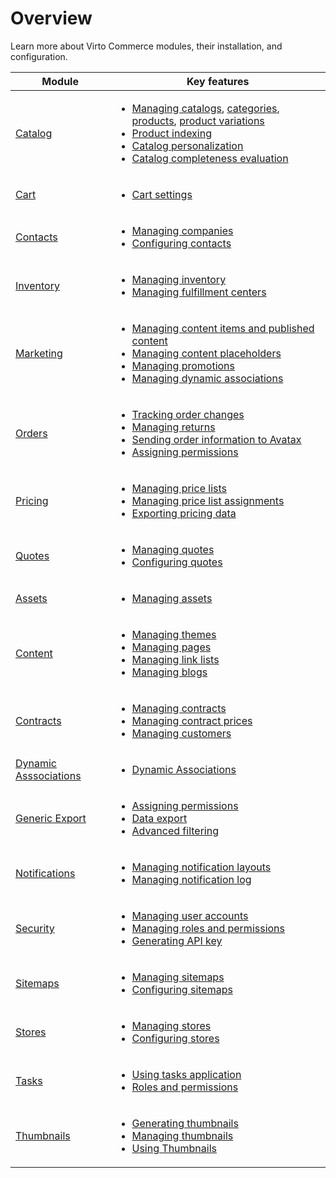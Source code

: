 # Overview

Learn more about Virto Commerce modules, their installation, and configuration.

| Module         	                        | Key features                                                                                                                                     	|
|------------------------------------------	|--------------------------------------------------------------------------------------------------------------------------------------------------	|
| [Catalog](catalog/overview.md)        	| <ul> <li>[Managing catalogs](catalog/add-new-catalog.md), [categories](catalog/managing-categories.md), [products](catalog/managing-products.md), [product variations](catalog/managing-product-variations.md)</li> <li>[Product indexing](catalog/product-indexing.md)</li> <li>[Catalog personalization](catalog-personalization/overview.md)</li> <li>[Catalog completeness evaluation](catalog-publishing/overview.md)</li> </ul>      	    |
| [Cart](cart/settings.md)                  | <ul> <li>[Cart settings](cart/settings.md)</li> </ul>                                                                                             |     
| [Contacts](contacts/overview.md)       	| <ul> <li>[Managing companies](contacts/managing-contacts.md)</li> <li>[Configuring contacts](contacts/settings.md)</li> </ul>                     |
| [Inventory](inventory/overview.md)      	| <ul> <li>[Managing inventory](inventory/managing-inventory.md)</li> <li>[Managing fulfillment centers](inventory/managing-fulfillment-centers.md)</li> </ul>  |
| [Marketing](marketing/overview.md)      	| <ul> <li>[Managing content items and published content](marketing/managing-content-items.md)</li> <li>[Managing content placeholders](marketing/managing-content-placeholders.md)</li> <li>[Managing promotions](marketing/managing-promotions.md)</li> <li>[Managing dynamic associations](marketing/managing-dynamic-associations.md)</li> </ul>            	|
| [Orders](order-management/overview.md)  	| <ul> <li>[Tracking order changes](order-management/tracking-order-changes.md)</li> <li>[Managing returns](order-management/managing-returns.md)</li> <li>[Sending order information to Avatax](order-management/sending-order-information-to-avatax.md)</li> <li>[Assigning permissions](order-management/permissions.md)</li> </ul> 	|
| [Pricing](pricing/overview.md)        	| <ul> <li>[Managing price lists](pricing/creating-new-price-list.md)</li> <li>[Managing price list assignments](pricing/adding-new-assignment.md)</li> <li>[Exporting pricing data](pricing/export-functionality.md)</li> </ul>                                	|
| [Quotes](quotes/overview.md)              | <ul> <li>[Managing quotes](quotes/manage-quotes.md)</li> <li>[Configuring quotes](quotes/settings.md)</li> </ul>  |
| [Assets](assets/overview.md)              | <ul> <li>[Managing assets](assets/managing-assets.md) </li> </ul> |
| [Content](content/overview.md)           | <ul> <li>[Managing themes](content/managing-themes.md)</li> <li>[Managing pages](content/managing-pages.md)</li> <li>[Managing link lists](content/managing-linklists.md)</li> <li>[Managing blogs](content/managing-blogs.md)</li>  </ul> |
| [Contracts](contracts/overview.md)      	| <ul> <li>[Managing contracts](contracts/creating-and-terminating-contracts.md)</li> <li>[Managing contract prices](contracts/managing-contract-prices.md)</li> <li>[Managing customers](contracts/managing-contract-customers.md)</li> </ul>  |
| [Dynamic Asssociations](dynamic-associations/overview.md) | <ul> <li>[Dynamic Associations](dynamic-associations/overview.md)</li> </ul> |
| [Generic Export](generic-export/overview.md)| <ul> <li>[Assigning permissions](generic-export/assigning-permissions.md) </li> <li>[Data export](generic-export/exporting-data.md)</li> <li>[Advanced filtering](generic-export/advanced-filtering.md)</li>  </ul>                                                     |
| [Notifications](notifications/overview.md)| <ul> <li>[Managing notification layouts](notifications/notification-layouts.md)</li> <li>[Managing notification log](notifications/notification-log.md)</li> </ul> |
| [Security](security/overview.md)       	| <ul> <li>[Managing user accounts](security/managing-users.md)</li> <li>[Managing roles and permissions](security/roles-and-permissions.md)</li> <li>[Generating API key](security/api-key.md)</li>  </ul>  |
| [Sitemaps](sitemaps/overview.md)       	| <ul> <li>[Managing sitemaps](sitemaps/configuring-sitemaps.md)</li> <li>[Configuring sitemaps](sitemaps/settings.md)</li> </ul>                   |
| [Stores](store/overview.md)            	| <ul> <li>[Managing stores](store/adding-new-store.md)</li> <li>[Configuring stores](store/configuring-store.md)</li> </ul>                        |
| [Tasks](tasks/overview.md)          	    | <ul> <li>[Using tasks application](tasks/using-application.md)</li> <li>[Roles and permissions](tasks/roles-permissions.md)</li> </ul>            |
| [Thumbnails](thumbnails/overview.md)     	| <ul> <li>[Generating thumbnails](thumbnails/generating-thumbnails.md)</li> <li>[Managing thumbnails](thumbnails/thumbnail-options.md)</li> <li>[Using Thumbnails](thumbnails/using-thumbnails.md)</li> </ul>                                                	|